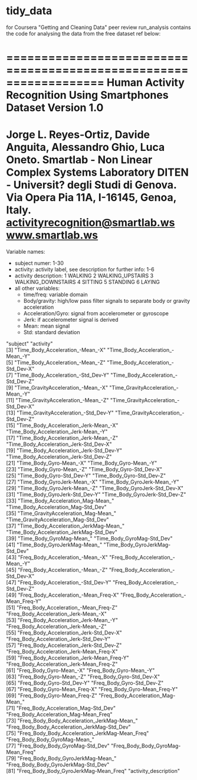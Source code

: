 # tidy_data
for Coursera "Getting and Cleaning Data" peer review
run_analysis contains the code for analysing the data from the free dataset ref below:

==================================================================
Human Activity Recognition Using Smartphones Dataset
Version 1.0
==================================================================
Jorge L. Reyes-Ortiz, Davide Anguita, Alessandro Ghio, Luca Oneto.
Smartlab - Non Linear Complex Systems Laboratory
DITEN - Universit? degli Studi di Genova.
Via Opera Pia 11A, I-16145, Genoa, Italy.
activityrecognition@smartlab.ws
www.smartlab.ws
==================================================================

Variable names:
- subject numer: 1-30
- activity: activity label, see description for further info: 1-6
- activity description:
1 WALKING
2 WALKING_UPSTAIRS
3 WALKING_DOWNSTAIRS
4 SITTING
5 STANDING
6 LAYING
- all other variables:
    - time/freq: variable domain
    - Body/gravity: high/low pass filter signals to separate body or gravity acceleration
    - Acceleration/Gyro: signal from accelerometer or gyroscope
    - Jerk: if accelerometer signal is derived
    - Mean: mean signal
    - Std: standard deviation

"subject"                                       "activity"                                     
 [3] "Time_Body_Acceleration_-Mean_-X"               "Time_Body_Acceleration_-Mean_-Y"              
 [5] "Time_Body_Acceleration_-Mean_-Z"               "Time_Body_Acceleration_-Std_Dev-X"            
 [7] "Time_Body_Acceleration_-Std_Dev-Y"             "Time_Body_Acceleration_-Std_Dev-Z"            
 [9] "Time_GravityAcceleration_-Mean_-X"             "Time_GravityAcceleration_-Mean_-Y"            
[11] "Time_GravityAcceleration_-Mean_-Z"             "Time_GravityAcceleration_-Std_Dev-X"          
[13] "Time_GravityAcceleration_-Std_Dev-Y"           "Time_GravityAcceleration_-Std_Dev-Z"          
[15] "Time_Body_Acceleration_Jerk-Mean_-X"           "Time_Body_Acceleration_Jerk-Mean_-Y"          
[17] "Time_Body_Acceleration_Jerk-Mean_-Z"           "Time_Body_Acceleration_Jerk-Std_Dev-X"        
[19] "Time_Body_Acceleration_Jerk-Std_Dev-Y"         "Time_Body_Acceleration_Jerk-Std_Dev-Z"        
[21] "Time_Body_Gyro-Mean_-X"                        "Time_Body_Gyro-Mean_-Y"                       
[23] "Time_Body_Gyro-Mean_-Z"                        "Time_Body_Gyro-Std_Dev-X"                     
[25] "Time_Body_Gyro-Std_Dev-Y"                      "Time_Body_Gyro-Std_Dev-Z"                     
[27] "Time_Body_GyroJerk-Mean_-X"                    "Time_Body_GyroJerk-Mean_-Y"                   
[29] "Time_Body_GyroJerk-Mean_-Z"                    "Time_Body_GyroJerk-Std_Dev-X"                 
[31] "Time_Body_GyroJerk-Std_Dev-Y"                  "Time_Body_GyroJerk-Std_Dev-Z"                 
[33] "Time_Body_Acceleration_Mag-Mean_"              "Time_Body_Acceleration_Mag-Std_Dev"           
[35] "Time_GravityAcceleration_Mag-Mean_"            "Time_GravityAcceleration_Mag-Std_Dev"         
[37] "Time_Body_Acceleration_JerkMag-Mean_"          "Time_Body_Acceleration_JerkMag-Std_Dev"       
[39] "Time_Body_GyroMag-Mean_"                       "Time_Body_GyroMag-Std_Dev"                    
[41] "Time_Body_GyroJerkMag-Mean_"                   "Time_Body_GyroJerkMag-Std_Dev"                
[43] "Freq_Body_Acceleration_-Mean_-X"               "Freq_Body_Acceleration_-Mean_-Y"              
[45] "Freq_Body_Acceleration_-Mean_-Z"               "Freq_Body_Acceleration_-Std_Dev-X"            
[47] "Freq_Body_Acceleration_-Std_Dev-Y"             "Freq_Body_Acceleration_-Std_Dev-Z"            
[49] "Freq_Body_Acceleration_-Mean_Freq-X"           "Freq_Body_Acceleration_-Mean_Freq-Y"          
[51] "Freq_Body_Acceleration_-Mean_Freq-Z"           "Freq_Body_Acceleration_Jerk-Mean_-X"          
[53] "Freq_Body_Acceleration_Jerk-Mean_-Y"           "Freq_Body_Acceleration_Jerk-Mean_-Z"          
[55] "Freq_Body_Acceleration_Jerk-Std_Dev-X"         "Freq_Body_Acceleration_Jerk-Std_Dev-Y"        
[57] "Freq_Body_Acceleration_Jerk-Std_Dev-Z"         "Freq_Body_Acceleration_Jerk-Mean_Freq-X"      
[59] "Freq_Body_Acceleration_Jerk-Mean_Freq-Y"       "Freq_Body_Acceleration_Jerk-Mean_Freq-Z"      
[61] "Freq_Body_Gyro-Mean_-X"                        "Freq_Body_Gyro-Mean_-Y"                       
[63] "Freq_Body_Gyro-Mean_-Z"                        "Freq_Body_Gyro-Std_Dev-X"                     
[65] "Freq_Body_Gyro-Std_Dev-Y"                      "Freq_Body_Gyro-Std_Dev-Z"                     
[67] "Freq_Body_Gyro-Mean_Freq-X"                    "Freq_Body_Gyro-Mean_Freq-Y"                   
[69] "Freq_Body_Gyro-Mean_Freq-Z"                    "Freq_Body_Acceleration_Mag-Mean_"             
[71] "Freq_Body_Acceleration_Mag-Std_Dev"            "Freq_Body_Acceleration_Mag-Mean_Freq"         
[73] "Freq_Body_Body_Acceleration_JerkMag-Mean_"     "Freq_Body_Body_Acceleration_JerkMag-Std_Dev"  
[75] "Freq_Body_Body_Acceleration_JerkMag-Mean_Freq" "Freq_Body_Body_GyroMag-Mean_"                 
[77] "Freq_Body_Body_GyroMag-Std_Dev"                "Freq_Body_Body_GyroMag-Mean_Freq"             
[79] "Freq_Body_Body_GyroJerkMag-Mean_"              "Freq_Body_Body_GyroJerkMag-Std_Dev"           
[81] "Freq_Body_Body_GyroJerkMag-Mean_Freq"          "activity_description"   